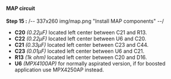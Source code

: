 #### MAP circuit
**Step 15 :**
/-- 337x260 img/map.png "Install MAP components" --/

- **C20**	*(0.22µF)* located left center between C21 and R13.	
- **C22**	*(0.22µF)* located left center between U6 and C20.
- **C21**	*(0.33µF)* located left center between C23 and C44.	
- **C23**	*(0.01µF)* located left center between U6 and C21.	
- **R13**	*(1k ohm)* located left center between C20 and D16. 
- **U6**	*(MPX4100AP)* for normally aspirated version, if for boosted application use MPX4250AP instead.


